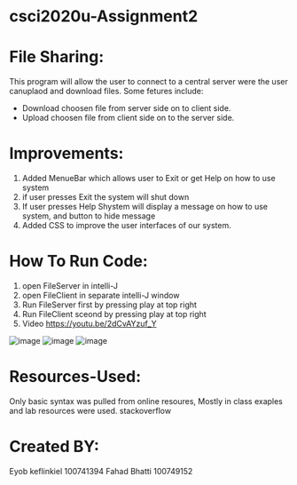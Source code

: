 # csci2020u-Assignment2 

# File Sharing:
This program will allow the user to connect to a central server were the user canuplaod and download files. Some fetures include:
- Download choosen file from server side on to client side.
- Upload choosen file from client side on to the server side.

# Improvements:
1. Added MenueBar which allows user to Exit or get Help on how to use system
2. if user presses Exit the system will shut down 
3. If user presses Help Shystem will display a message on how to use system, and button to hide message
4. Added CSS to improve the user interfaces of our system.

# How To Run Code:
1. open FileServer in intelli-J
2. open FileClient in separate intelli-J window
3. Run FileServer first by pressing play at top right
4. Run FileClient sceond by pressing play at top right
5. Video https://youtu.be/2dCvAYzuf_Y

![image](https://user-images.githubusercontent.com/61993813/113470163-72747b00-9421-11eb-88df-c897db0da50b.png)
![image](https://user-images.githubusercontent.com/61993813/113470181-8fa94980-9421-11eb-84b6-ccb548659cb5.png)
![image](https://user-images.githubusercontent.com/61993813/113470192-a8b1fa80-9421-11eb-8b47-bd282de8a505.png)

# Resources-Used:
Only basic syntax was pulled from online resoures, Mostly in class exaples and lab resources were used.
stackoverflow


# Created BY:
Eyob keflinkiel 100741394  Fahad Bhatti 100749152 




